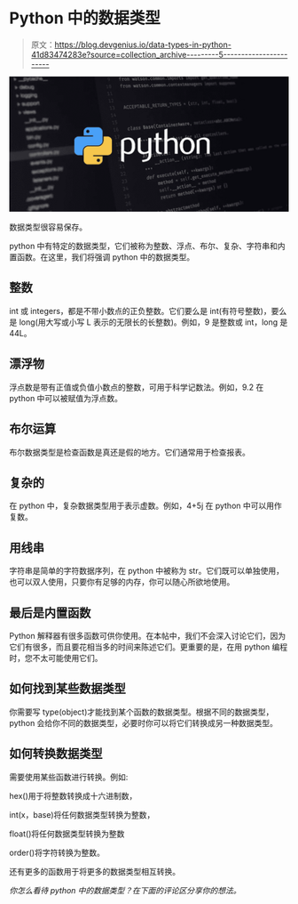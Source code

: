 # Python 中的数据类型

> 原文：<https://blog.devgenius.io/data-types-in-python-41d83474283e?source=collection_archive---------5----------------------->

![](img/4d1def2a75be288f1af41a8f5b2aa5a1.png)

数据类型很容易保存。

python 中有特定的数据类型，它们被称为整数、浮点、布尔、复杂、字符串和内置函数。在这里，我们将强调 python 中的数据类型。

## 整数

int 或 integers，都是不带小数点的正负整数。它们要么是 int(有符号整数)，要么是 long(用大写或小写 L 表示的无限长的长整数)。例如，9 是整数或 int，long 是 44L。

## 漂浮物

浮点数是带有正值或负值小数点的整数，可用于科学记数法。例如，9.2 在 python 中可以被赋值为浮点数。

## 布尔运算

布尔数据类型是检查函数是真还是假的地方。它们通常用于检查报表。

## 复杂的

在 python 中，复杂数据类型用于表示虚数。例如，4+5j 在 python 中可以用作复数。

## 用线串

字符串是简单的字符数据序列，在 python 中被称为 str。它们既可以单独使用，也可以双人使用，只要你有足够的内存，你可以随心所欲地使用。

## 最后是内置函数

Python 解释器有很多函数可供你使用。在本帖中，我们不会深入讨论它们，因为它们有很多，而且要花相当多的时间来陈述它们。更重要的是，在用 python 编程时，您不太可能使用它们。

## 如何找到某些数据类型

你需要写 type(object)才能找到某个函数的数据类型。根据不同的数据类型，python 会给你不同的数据类型，必要时你可以将它们转换成另一种数据类型。

## 如何转换数据类型

需要使用某些函数进行转换。例如:

hex()用于将整数转换成十六进制数，

int(x，base)将任何数据类型转换为整数，

float()将任何数据类型转换为整数

order()将字符转换为整数。

还有更多的函数用于将更多的数据类型相互转换。

*你怎么看待 python 中的数据类型？在下面的评论区分享你的想法。*